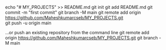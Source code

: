 echo "# MY_PROJECTS" >> README.md
git init
git add README.md
git commit -m "first commit"
git branch -M main
git remote add origin https://github.com/Maheshkumarcseb/MY_PROJECTS.git    
git push -u origin main

…or push an existing repository from the command line
git remote add origin https://github.com/Maheshkumarcseb/MY_PROJECTS.git
git branch -M main
